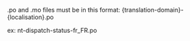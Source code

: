 .po and .mo files must be in this format:
{translation-domain}-{localisation}.po

ex:
nt-dispatch-status-fr_FR.po
